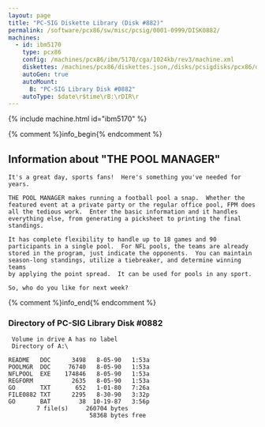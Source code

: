 ```yaml
---
layout: page
title: "PC-SIG Diskette Library (Disk #882)"
permalink: /software/pcx86/sw/misc/pcsig/0001-0999/DISK0882/
machines:
  - id: ibm5170
    type: pcx86
    config: /machines/pcx86/ibm/5170/cga/1024kb/rev3/machine.xml
    diskettes: /machines/pcx86/diskettes.json,/disks/pcsigdisks/pcx86/diskettes.json
    autoGen: true
    autoMount:
      B: "PC-SIG Library Disk #0882"
    autoType: $date\r$time\rB:\rDIR\r
---
```


{% include machine.html id="ibm5170" %}

{% comment %}info_begin{% endcomment %}

## Information about "THE POOL MANAGER"

    It's a great day, sports fans!  Here's something you've needed for
    years.
    
    THE POOL MANAGER makes running a football pool a snap.  Whether the
    featured event at a private party or the regular office pool, FPM does
    all the tedious work.  Enter the basic information and it handles
    everything else, from generating a picksheet to printing the final
    standings.
    
    It has complete flexibility to handle up to 18 games and 90
    participants in a single pool.  For NFL pools, the teams are already
    stored in the program, just indicate the opponents.  You can maintain
    season-long standings, utilize a tiebreaker, and determine winning teams
    by applying the point spread.  It can be used for pools in any sport.
    
    So, who do you like for next week?
{% comment %}info_end{% endcomment %}


### Directory of PC-SIG Library Disk #0882

     Volume in drive A has no label
     Directory of A:\

    README   DOC      3498   8-05-90   1:53a
    POOLMGR  DOC     76740   8-05-90   1:53a
    NFLPOOL  EXE    174846   8-05-90   1:53a
    REGFORM           2635   8-05-90   1:53a
    GO       TXT       652   1-01-80   7:26a
    FILE0882 TXT      2295   8-30-90   3:32p
    GO       BAT        38  10-19-87   3:56p
            7 file(s)     260704 bytes
                           58368 bytes free
